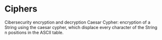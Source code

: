 # Ciphers
 Cibersecurity encryption and decryption  Caesar Cypher: encryption of a String using the caesar cypher, which displace every character of the String n positions in the ASCII table.
